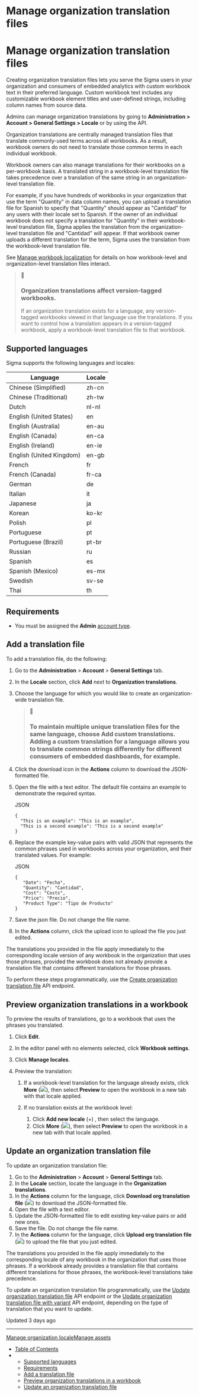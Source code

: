 # Manage organization translation files

# Manage organization translation files

Creating organization translation files lets you serve the Sigma users in your organization and consumers of embedded analytics with custom workbook text in their preferred language. Custom workbook text includes any customizable workbook element titles and user-defined strings, including column names from source data.

Admins can manage organization translations by going to **Administration > Account > General Settings > Locale** or by using the API.

Organization translations are centrally managed translation files that translate commonly-used terms across all workbooks. As a result, workbook owners do not need to translate those common terms in each individual workbook.

Workbook owners can also manage translations for their workbooks on a per-workbook basis. A translated string in a workbook-level translation file takes precedence over a translation of the same string in an organization-level translation file.

For example, if you have hundreds of workbooks in your organization that use the term "Quantity" in data column names, you can upload a translation file for Spanish to specify that "Quantity" should appear as "Cantidad" for any users with their locale set to Spanish. If the owner of an individual workbook does not specify a translation for "Quantity" in their workbook-level translation file, Sigma applies the translation from the organization-level translation file and "Cantidad" will appear. If that workbook owner uploads a different translation for the term, Sigma uses the translation from the workbook-level translation file.

See [Manage workbook localization](/docs/manage-workbook-localization#update-a-workbook-translation) for details on how workbook-level and organization-level translation files interact.

> 📘
>
> ### Organization translations affect version-tagged workbooks.
>
> If an organization translation exists for a language, any version-tagged workbooks viewed in that language use the translations. If you want to control how a translation appears in a version-tagged workbook, apply a workbook-level translation file to that workbook.

## Supported languages

Sigma supports the following languages and locales:

| Language | Locale |
| --- | --- |
| Chinese (Simplified) | zh-cn |
| Chinese (Traditional) | zh-tw |
| Dutch | nl-nl |
| English (United States) | en |
| English (Australia) | en-au |
| English (Canada) | en-ca |
| English (Ireland) | en-ie |
| English (United Kingdom) | en-gb |
| French | fr |
| French (Canada) | fr-ca |
| German | de |
| Italian | it |
| Japanese | ja |
| Korean | ko-kr |
| Polish | pl |
| Portuguese | pt |
| Portuguese (Brazil) | pt-br |
| Russian | ru |
| Spanish | es |
| Spanish (Mexico) | es-mx |
| Swedish | sv-se |
| Thai | th |

## Requirements

* You must be assigned the **Admin** [account type](/docs/user-account-types).

## Add a translation file

To add a translation file, do the following:

1. Go to the **Administration** > **Account** > **General Settings** tab.
2. In the **Locale** section, click **Add** next to **Organization translations**.
3. Choose the language for which you would like to create an organization-wide translation file.

   > 📘
   >
   > ### To maintain multiple unique translation files for the same language, choose **Add custom translations**. Adding a custom translation for a language allows you to translate common strings differently for different consumers of embedded dashboards, for example.
4. Click the download icon in the **Actions** column to download the JSON-formatted file.
5. Open the file with a text editor. The default file contains an example to demonstrate the required syntax.

   JSON

   ```
   {
     "This is an example": "This is an example",
     "This is a second example": "This is a second example"
   }
   ```
6. Replace the example key-value pairs with valid JSON that represents the common phrases used in workbooks across your organization, and their translated values. For example:

   JSON

   ```
   {
      "Date": "Fecha",
      "Quantity": "Cantidad",
      "Cost": "Costs",
      "Price": "Precio",
      "Product Type": "Tipo de Producto"
   }
   ```
7. Save the json file. Do not change the file name.
8. In the **Actions** column, click the upload icon to upload the file you just edited.

The translations you provided in the file apply immediately to the corresponding locale version of any workbook in the organization that uses those phrases, provided the workbook does not already provide a translation file that contains different translations for those phrases.

To perform these steps programmatically, use the [Create organization translation file](/reference/createorgtranslation) API endpoint.

## Preview organization translations in a workbook

To preview the results of translations, go to a workbook that uses the phrases you translated.

1. Click **Edit**.
2. In the editor panel with no elements selected, click **Workbook settings**.
3. Click **Manage locales**.
4. Preview the translation:

   1. If a workbook-level translation for the language already exists, click **More** (![](https://sigma-docs-screenshots.s3.us-west-2.amazonaws.com/Icons/more.svg)), then select **Preview** to open the workbook in a new tab with that locale applied.
   2. If no translation exists at the workbook level:

      1. Click **Add new locale** (+) , then select the language.
      2. Click **More** (![](https://sigma-docs-screenshots.s3.us-west-2.amazonaws.com/Icons/more.svg)), then select **Preview** to open the workbook in a new tab with that locale applied.

## Update an organization translation file

To update an organization translation file:

1. Go to the **Administration** > **Account** > **General Settings** tab.
2. In the **Locale** section, locate the language in the **Organization translations**.
3. In the **Actions** column for the language, click **Download org translation file** (![](https://sigma-docs-screenshots.s3.us-west-2.amazonaws.com/Icons/download.svg)) to download the JSON-formatted file.
4. Open the file with a text editor.
5. Update the JSON-formatted file to edit existing key-value pairs or add new ones.
6. Save the file. Do not change the file name.
7. In the **Actions** column for the language, click **Upload org translation file** (![](https://sigma-docs-screenshots.s3.us-west-2.amazonaws.com/Icons/upload.svg)) to upload the file that you just edited.

The translations you provided in the file apply immediately to the corresponding locale of any workbook in the organization that uses those phrases. If a workbook already provides a translation file that contains different translations for those phrases, the workbook-level translations take precedence.

To update an organization translation file programmatically, use the [Update organization translation file](/reference/updateorgtranslation) API endpoint or the [Update organization translation file with variant](/reference/updateorgtranslationwithvariant) API endpoint, depending on the type of translation that you want to update.

Updated 3 days ago

---

[Manage organization locale](/docs/manage-organization-locale)[Manage assets](/docs/manage-assets)

* [Table of Contents](#)
* + [Supported languages](#supported-languages)
  + [Requirements](#requirements)
  + [Add a translation file](#add-a-translation-file)
  + [Preview organization translations in a workbook](#preview-organization-translations-in-a-workbook)
  + [Update an organization translation file](#update-an-organization-translation-file)